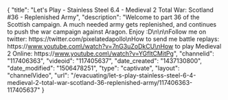 {
    "title": "Let's Play - Stainless Steel 6.4 - Medieval 2 Total War: Scotland #36 - Replenished Army",
    "description": "Welcome to part 36 of the Scottish campaign.  A much needed army gets replenished, and continues to push the war campaign against Aragon. Enjoy :D\n\n\nFollow me on twitter: https:\/\/twitter.com\/pixelatedapollo\nHow to send me battle replays: https:\/\/www.youtube.com\/watch?v=7nG3uZoDkCU\nHow to play Medieval 2 Online: https:\/\/www.youtube.com\/watch?v=YGfItCMitPg",
    "channelid": "117406363",
    "videoid": "117405637",
    "date_created": "1437130800",
    "date_modified": "1506478251",
    "type": "captivate",
    "layout": "channelVideo",
    "url": "\/evacuating\/let-s-play-stainless-steel-6-4-medieval-2-total-war-scotland-36-replenished-army\/117406363-117405637"
}